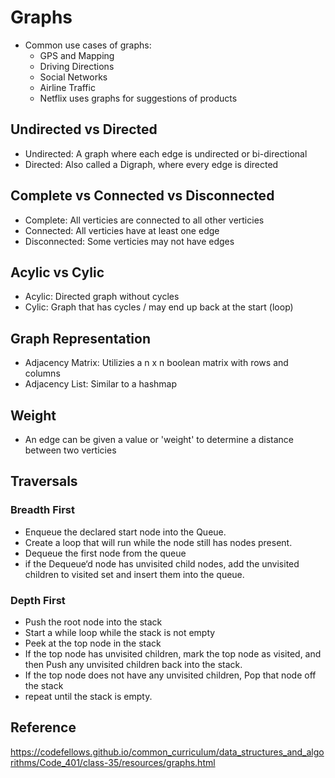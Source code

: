 # Graphs

- Common use cases of graphs:
  - GPS and Mapping
  - Driving Directions
  - Social Networks
  - Airline Traffic
  - Netflix uses graphs for suggestions of products

## Undirected vs Directed

- Undirected: A graph where each edge is undirected or bi-directional
- Directed: Also called a Digraph, where every edge is directed

## Complete vs Connected vs Disconnected

- Complete: All verticies are connected to all other verticies
- Connected: All verticies have at least one edge
- Disconnected: Some verticies may not have edges

## Acylic vs Cylic

- Acylic: Directed graph without cycles
- Cylic: Graph that has cycles / may end up back at the start (loop)

## Graph Representation

- Adjacency Matrix: Utilizies a n x n boolean matrix with rows and columns
- Adjacency List: Similar to a hashmap

## Weight

- An edge can be given a value or 'weight' to determine a distance between two verticies

## Traversals

### Breadth First

- Enqueue the declared start node into the Queue.
- Create a loop that will run while the node still has nodes present.
- Dequeue the first node from the queue
- if the Dequeue‘d node has unvisited child nodes, add the unvisited children to visited set and insert them into the queue.

### Depth First

- Push the root node into the stack
- Start a while loop while the stack is not empty
- Peek at the top node in the stack
- If the top node has unvisited children, mark the top node as visited, and then Push any unvisited children back into the stack.
- If the top node does not have any unvisited children, Pop that node off the stack
- repeat until the stack is empty.

## Reference

https://codefellows.github.io/common_curriculum/data_structures_and_algorithms/Code_401/class-35/resources/graphs.html